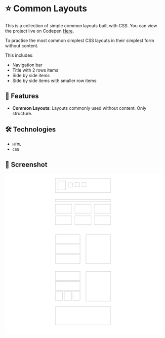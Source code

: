 # ⭐ Common Layouts
 
This is a collection of simple common layouts built with CSS. You can view the project live on Codepen [Here](https://codepen.io/benjaminkyamanywa/pen/ExMjvJW). 

To practise the most common simplest CSS layouts in their simplest form without content.

This includes:
- Navigation bar
- Title with 2 rows items
- Side by side items
- Side by side items with smaller row items

## 🚀 Features

- **Common Layouts**: Layouts commonly used without content. Only structure.

## 🛠️ Technologies

- `HTML`
- `CSS`

## 📸 Screenshot

![Static Site](./assets/screenshot_layouts.png)


